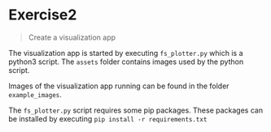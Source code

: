 # Exercise2
> Create a visualization app

The visualization app is started by executing `fs_plotter.py` which is a python3 script. The `assets` folder contains images used by the python script.

Images of the visualization app running can be found in the folder `example_images`.

The `fs_plotter.py` script requires some pip packages. These packages can be installed by executing `pip install -r requirements.txt`
